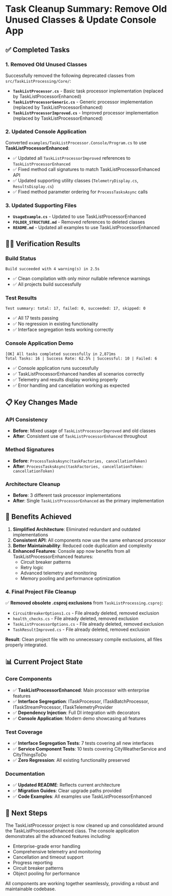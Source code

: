 # Task Cleanup Summary: Remove Old Unused Classes & Update Console App

## ✅ Completed Tasks

### 1. Removed Old Unused Classes

Successfully removed the following deprecated classes from `src/TaskListProcessing/Core/`:

- **`TaskListProcessor.cs`** - Basic task processor implementation (replaced by TaskListProcessorEnhanced)
- **`TaskListProcessorGeneric.cs`** - Generic processor implementation (replaced by TaskListProcessorEnhanced)
- **`TaskListProcessorImproved.cs`** - Improved processor implementation (replaced by TaskListProcessorEnhanced)

### 2. Updated Console Application

Converted `examples/TaskListProcessor.Console/Program.cs` to use **TaskListProcessorEnhanced**:

- ✅ Updated all `TaskListProcessorImproved` references to `TaskListProcessorEnhanced`
- ✅ Fixed method call signatures to match TaskListProcessorEnhanced API
- ✅ Updated supporting utility classes (`TelemetryDisplay.cs`, `ResultsDisplay.cs`)
- ✅ Fixed method parameter ordering for `ProcessTasksAsync` calls

### 3. Updated Supporting Files

- **`UsageExample.cs`** - Updated to use TaskListProcessorEnhanced
- **`FOLDER_STRUCTURE.md`** - Removed references to deleted classes
- **`README.md`** - Updated all examples to use TaskListProcessorEnhanced

## 🏃‍♂️ Verification Results

### Build Status

```
Build succeeded with 4 warning(s) in 2.5s
```

- ✅ Clean compilation with only minor nullable reference warnings
- ✅ All projects build successfully

### Test Results

```
Test summary: total: 17, failed: 0, succeeded: 17, skipped: 0
```

- ✅ All 17 tests passing
- ✅ No regression in existing functionality
- ✅ Interface segregation tests working correctly

### Console Application Demo

```
[OK] All tasks completed successfully in 2,871ms
Total Tasks: 16 | Success Rate: 62.5% | Successful: 10 | Failed: 6
```

- ✅ Console application runs successfully
- ✅ TaskListProcessorEnhanced handles all scenarios correctly
- ✅ Telemetry and results display working properly
- ✅ Error handling and cancellation working as expected

## 📋 Key Changes Made

### API Consistency

- **Before**: Mixed usage of `TaskListProcessorImproved` and old classes
- **After**: Consistent use of `TaskListProcessorEnhanced` throughout

### Method Signatures

- **Before**: `ProcessTasksAsync(taskFactories, cancellationToken)`
- **After**: `ProcessTasksAsync(taskFactories, cancellationToken: cancellationToken)`

### Architecture Cleanup

- **Before**: 3 different task processor implementations
- **After**: Single `TaskListProcessorEnhanced` as the primary implementation

## 🎯 Benefits Achieved

1. **Simplified Architecture**: Eliminated redundant and outdated implementations
2. **Consistent API**: All components now use the same enhanced processor
3. **Better Maintainability**: Reduced code duplication and complexity
4. **Enhanced Features**: Console app now benefits from all TaskListProcessorEnhanced features:
   - Circuit breaker patterns
   - Retry logic
   - Advanced telemetry and monitoring
   - Memory pooling and performance optimization

### 4. Final Project File Cleanup

✅ **Removed obsolete .csproj exclusions** from `TaskListProcessing.csproj`:

- `CircuitBreakerOptions1.cs` - File already deleted, removed exclusion
- `health_checks.cs` - File already deleted, removed exclusion  
- `TaskListProcessorOptions.cs` - File already deleted, removed exclusion
- `TaskResultImproved.cs` - File already deleted, removed exclusion

**Result**: Clean project file with no unnecessary compile exclusions, all files properly integrated.

## 📊 Current Project State

### Core Components

- ✅ **TaskListProcessorEnhanced**: Main processor with enterprise features
- ✅ **Interface Segregation**: ITaskProcessor, ITaskBatchProcessor, ITaskStreamProcessor, ITaskTelemetryProvider
- ✅ **Dependency Injection**: Full DI integration with decorators
- ✅ **Console Application**: Modern demo showcasing all features

### Test Coverage

- ✅ **Interface Segregation Tests**: 7 tests covering all new interfaces
- ✅ **Service Component Tests**: 10 tests covering CityWeatherService and CityThingsToDo
- ✅ **Zero Regression**: All existing functionality preserved

### Documentation

- ✅ **Updated README**: Reflects current architecture
- ✅ **Migration Guides**: Clear upgrade paths provided
- ✅ **Code Examples**: All examples use TaskListProcessorEnhanced

## 🚀 Next Steps

The TaskListProcessor project is now cleaned up and consolidated around the TaskListProcessorEnhanced class. The console application demonstrates all the advanced features including:

- Enterprise-grade error handling
- Comprehensive telemetry and monitoring
- Cancellation and timeout support
- Progress reporting
- Circuit breaker patterns
- Object pooling for performance

All components are working together seamlessly, providing a robust and maintainable codebase.
